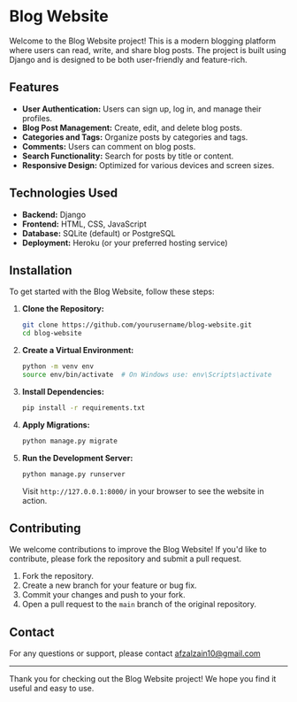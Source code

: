 # Blog Website

Welcome to the Blog Website project! This is a modern blogging platform where users can read, write, and share blog posts. The project is built using Django and is designed to be both user-friendly and feature-rich.

## Features

- **User Authentication:** Users can sign up, log in, and manage their profiles.
- **Blog Post Management:** Create, edit, and delete blog posts.
- **Categories and Tags:** Organize posts by categories and tags.
- **Comments:** Users can comment on blog posts.
- **Search Functionality:** Search for posts by title or content.
- **Responsive Design:** Optimized for various devices and screen sizes.

## Technologies Used

- **Backend:** Django
- **Frontend:** HTML, CSS, JavaScript
- **Database:** SQLite (default) or PostgreSQL
- **Deployment:** Heroku (or your preferred hosting service)

## Installation

To get started with the Blog Website, follow these steps:

1. **Clone the Repository:**

    ```bash
    git clone https://github.com/yourusername/blog-website.git
    cd blog-website
    ```

2. **Create a Virtual Environment:**

    ```bash
    python -m venv env
    source env/bin/activate  # On Windows use: env\Scripts\activate
    ```

3. **Install Dependencies:**

    ```bash
    pip install -r requirements.txt
    ```

4. **Apply Migrations:**

    ```bash
    python manage.py migrate
    ```

5. **Run the Development Server:**

    ```bash
    python manage.py runserver
    ```

    Visit `http://127.0.0.1:8000/` in your browser to see the website in action.



## Contributing

We welcome contributions to improve the Blog Website! If you'd like to contribute, please fork the repository and submit a pull request. 

1. Fork the repository.
2. Create a new branch for your feature or bug fix.
3. Commit your changes and push to your fork.
4. Open a pull request to the `main` branch of the original repository.



## Contact

For any questions or support, please contact afzalzain10@gmail.com

---

Thank you for checking out the Blog Website project! We hope you find it useful and easy to use.
